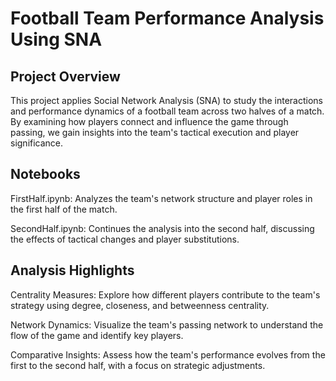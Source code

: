 # Football Team Performance Analysis Using SNA
## Project Overview
This project applies Social Network Analysis (SNA) to study the interactions and performance dynamics of a football team across two halves of a match. By examining how players connect and influence the game through passing, we gain insights into the team's tactical execution and player significance.

## Notebooks
FirstHalf.ipynb: Analyzes the team's network structure and player roles in the first half of the match.

SecondHalf.ipynb: Continues the analysis into the second half, discussing the effects of tactical changes and player substitutions.

## Analysis Highlights
Centrality Measures: Explore how different players contribute to the team's strategy using degree, closeness, and betweenness centrality.

Network Dynamics: Visualize the team's passing network to understand the flow of the game and identify key players.

Comparative Insights: Assess how the team's performance evolves from the first to the second half, with a focus on strategic adjustments.
